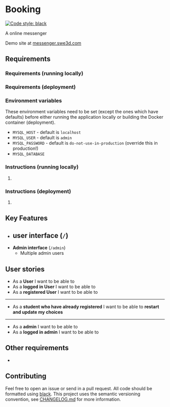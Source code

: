 # Booking

[![Code style: black](https://img.shields.io/badge/code%20style-black-000000.svg)](https://github.com/psf/black)

A online messenger

Demo site at [messenger.swe3d.com](messenger.swe3d.com)

## Requirements

### Requirements (running locally)

### Requirements (deployment)


### Environment variables

These environment variables need to be set (except the ones which have defaults) before either running the application locally or building the Docker container (deployment).

- `MYSQL_HOST` - default is `localhost`
- `MYSQL_USER` - default is `admin`
- `MYSQL_PASSWORD` - default is `do-not-use-in-production` (override this in production!)
- `MYSQL_DATABASE`


### Instructions (running locally)

1. 

### Instructions (deployment)

1. 

## Key Features

- **user interface** (`/`)
  - 
- **Admin interface** (`/admin`)
  - Multiple admin users

## User stories

- As a **User** I want to be able to
- As a **logged in User** I want to be able to
- As a **registered User** I want to be able to

---

- As a **student who have already registered** I want to be able to **restart and update my choices**

---

- As a **admin** I want to be able to 
- As a **logged in admin** I want to be able to 


## Other requirements

- 
## Contributing

Feel free to open an issue or send in a pull request. All code should be formatted using [black](https://github.com/psf/black). This project uses the semantic versioning convention, see [CHANGELOG.md](CHANGELOG.md) for more information.
